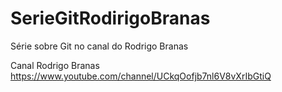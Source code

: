 # SerieGitRodirigoBranas
Série sobre Git no canal do Rodrigo Branas

Canal Rodrigo Branas
https://www.youtube.com/channel/UCkqOofjb7nl6V8vXrIbGtiQ
